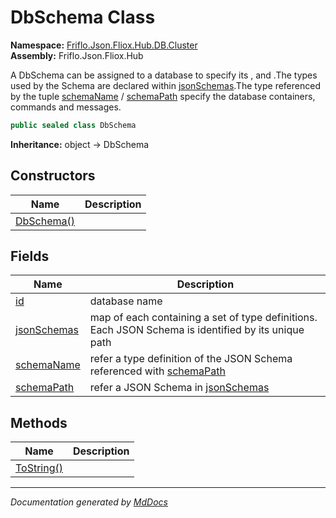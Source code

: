 ﻿<!--  
  <auto-generated>   
    The contents of this file were generated by a tool.  
    Changes to this file may be list if the file is regenerated  
  </auto-generated>   
-->

# DbSchema Class

**Namespace:** [Friflo.Json.Fliox.Hub.DB.Cluster](../index.md)  
**Assembly:** Friflo.Json.Fliox.Hub

A DbSchema can be assigned to a database to specify its ,  and .The types used by the Schema are declared within [jsonSchemas](fields/jsonSchemas.md).The type referenced by the tuple [schemaName](fields/schemaName.md) \/ [schemaPath](fields/schemaPath.md) specify the database containers, commands and messages. 

```csharp
public sealed class DbSchema
```

**Inheritance:** object → DbSchema

## Constructors

| Name                                | Description |
| ----------------------------------- | ----------- |
| [DbSchema()](constructors/index.md) |             |

## Fields

| Name                                 | Description                                                                                                     |
| ------------------------------------ | --------------------------------------------------------------------------------------------------------------- |
| [id](fields/id.md)                   | database name                                                                                                   |
| [jsonSchemas](fields/jsonSchemas.md) | map of  each containing a set of type definitions.            Each JSON Schema is identified by its unique path |
| [schemaName](fields/schemaName.md)   | refer a type definition of the JSON Schema referenced with [schemaPath](fields/schemaPath.md)                   |
| [schemaPath](fields/schemaPath.md)   | refer a JSON Schema in [jsonSchemas](fields/jsonSchemas.md)                                                     |

## Methods

| Name                              | Description |
| --------------------------------- | ----------- |
| [ToString()](methods/ToString.md) |             |

___

*Documentation generated by [MdDocs](https://github.com/ap0llo/mddocs)*
